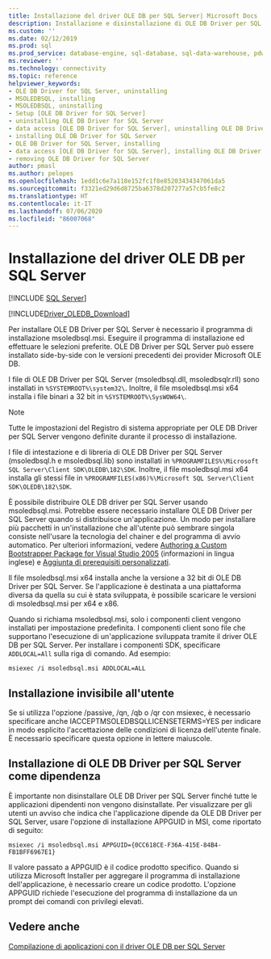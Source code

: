 ```yaml
---
title: Installazione del driver OLE DB per SQL Server| Microsoft Docs
description: Installazione e disinstallazione di OLE DB Driver per SQL Server. Per installare OLE DB Driver per SQL Server è necessario il programma di installazione msoledbsql.msi.
ms.custom: ''
ms.date: 02/12/2019
ms.prod: sql
ms.prod_service: database-engine, sql-database, sql-data-warehouse, pdw
ms.reviewer: ''
ms.technology: connectivity
ms.topic: reference
helpviewer_keywords:
- OLE DB Driver for SQL Server, uninstalling
- MSOLEDBSQL, installing
- MSOLEDBSQL, uninstalling
- Setup [OLE DB Driver for SQL Server]
- uninstalling OLE DB Driver for SQL Server
- data access [OLE DB Driver for SQL Server], uninstalling OLE DB Driver for SQL Server
- installing OLE DB Driver for SQL Server
- OLE DB Driver for SQL Server, installing
- data access [OLE DB Driver for SQL Server], installing OLE DB Driver for SQL Server
- removing OLE DB Driver for SQL Server
author: pmasl
ms.author: pelopes
ms.openlocfilehash: 1edd1c6e7a118e152fc1f8e85203434347061da5
ms.sourcegitcommit: f3321ed29d6d8725ba6378d207277a57cb5fe8c2
ms.translationtype: HT
ms.contentlocale: it-IT
ms.lasthandoff: 07/06/2020
ms.locfileid: "86007068"
---
```

# <a name="installing-ole-db-driver-for-sql-server"></a>Installazione del driver OLE DB per SQL Server
[!INCLUDE [SQL Server](../../../includes/applies-to-version/sql-asdb-asdbmi-asa-pdw.md)]

[!INCLUDE[Driver_OLEDB_Download](../../../includes/driver_oledb_download.md)]

Per installare OLE DB Driver per SQL Server è necessario il programma di installazione msoledbsql.msi.
Eseguire il programma di installazione ed effettuare le selezioni preferite. OLE DB Driver per SQL Server può essere installato side-by-side con le versioni precedenti dei provider Microsoft OLE DB.

I file di OLE DB Driver per SQL Server (msoledbsql.dll, msoledbsqlr.rll) sono installati in `%SYSTEMROOT%\system32\`. Inoltre, il file msoledbsql.msi x64 installa i file binari a 32 bit in `%SYSTEMROOT%\SysWOW64\`.

> [!NOTE]  
> Tutte le impostazioni del Registro di sistema appropriate per OLE DB Driver per SQL Server vengono definite durante il processo di installazione.  

I file di intestazione e di libreria di OLE DB Driver per SQL Server (msoledbsql.h e msoledbsql.lib) sono installati in `%PROGRAMFILES%\Microsoft SQL Server\Client SDK\OLEDB\182\SDK`. Inoltre, il file msoledbsql.msi x64 installa gli stessi file in `%PROGRAMFILES(x86)%\Microsoft SQL Server\Client SDK\OLEDB\182\SDK`.  

È possibile distribuire OLE DB driver per SQL Server usando msoledbsql.msi. Potrebbe essere necessario installare OLE DB Driver per SQL Server quando si distribuisce un'applicazione. Un modo per installare più pacchetti in un'installazione che all'utente può sembrare singola consiste nell'usare la tecnologia del chainer e del programma di avvio automatico. Per ulteriori informazioni, vedere [Authoring a Custom Bootstrapper Package for Visual Studio 2005](https://go.microsoft.com/fwlink/?LinkId=115667) (informazioni in lingua inglese) e [Aggiunta di prerequisiti personalizzati](https://go.microsoft.com/fwlink/?LinkId=115668).  
  
Il file msoledbsql.msi x64 installa anche la versione a 32 bit di OLE DB Driver per SQL Server. Se l'applicazione è destinata a una piattaforma diversa da quella su cui è stata sviluppata, è possibile scaricare le versioni di msoledbsql.msi per x64 e x86.

Quando si richiama msoledbsql.msi, solo i componenti client vengono installati per impostazione predefinita. I componenti client sono file che supportano l'esecuzione di un'applicazione sviluppata tramite il driver OLE DB per SQL Server. Per installare i componenti SDK, specificare `ADDLOCAL=All` sulla riga di comando. Ad esempio:  

`msiexec /i msoledbsql.msi ADDLOCAL=ALL`  

## <a name="silent-install"></a>Installazione invisibile all'utente  
 Se si utilizza l'opzione /passive, /qn, /qb o /qr con msiexec, è necessario specificare anche IACCEPTMSOLEDBSQLLICENSETERMS=YES per indicare in modo esplicito l'accettazione delle condizioni di licenza dell'utente finale. È necessario specificare questa opzione in lettere maiuscole.  

## <a name="installing-ole-db-driver-for-sql-server-as-a-dependency"></a>Installazione di OLE DB Driver per SQL Server come dipendenza  
È importante non disinstallare OLE DB Driver per SQL Server finché tutte le applicazioni dipendenti non vengono disinstallate. Per visualizzare per gli utenti un avviso che indica che l'applicazione dipende da OLE DB Driver per SQL Server, usare l'opzione di installazione APPGUID in MSI, come riportato di seguito:  

 `msiexec /i msoledbsql.msi APPGUID={0CC618CE-F36A-415E-84B4-FB1BFF6967E1}`  

Il valore passato a APPGUID è il codice prodotto specifico. Quando si utilizza Microsoft Installer per aggregare il programma di installazione dell'applicazione, è necessario creare un codice prodotto.
L'opzione APPGUID richiede l'esecuzione del programma di installazione da un prompt dei comandi con privilegi elevati.

## <a name="see-also"></a>Vedere anche  
 [Compilazione di applicazioni con il driver OLE DB per SQL Server](../../oledb/applications/building-applications-with-oledb-driver-for-sql-server.md)   
